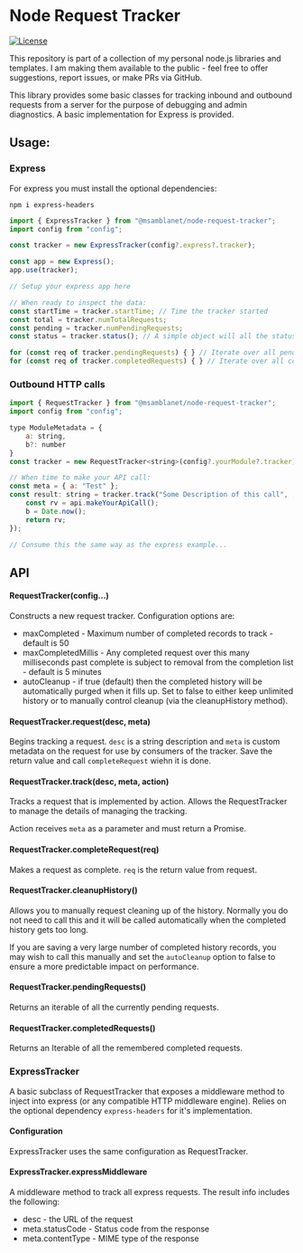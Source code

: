 # Node Request Tracker
[![License](https://img.shields.io/badge/License-Apache%202.0-blue.svg)](https://opensource.org/licenses/Apache-2.0)

This repository is part of a collection of my personal node.js libraries and templates.  I am making them available to the public - feel free to offer suggestions, report issues, or make PRs via GitHub.

This library provides some basic classes for tracking inbound and outbound requests from a server for the purpose of debugging and admin diagnostics.  A basic implementation for Express is provided.

## Usage:

### Express

For express you must install the optional dependencies:

```npm i express-headers```

```javascript
import { ExpressTracker } from "@msamblanet/node-request-tracker";
import config from "config";

const tracker = new ExpressTracker(config?.express?.tracker);

const app = new Express();
app.use(tracker);

// Setup your express app here

// When ready to inspect the data:
const startTime = tracker.startTime; // Time the tracker started
const total = tracker.numTotalRequests;
const pending = tracker.numPendingRequests;
const status = tracker.status(); // A simple object will all the status - suitable for JSON.stringify

for (const req of tracker.pendingRequests) { } // Iterate over all pending requests
for (const req of tracker.completedRequests) { } // Iterate over all completed requests
```

### Outbound HTTP calls

```javascript
import { RequestTracker } from "@msamblanet/node-request-tracker";
import config from "config";

type ModuleMetadata = {
    a: string,
    b?: number
}
const tracker = new RequestTracker<string>(config?.yourModule?.tracker);

// When time to make your API call:
const meta = { a: "Test" };
const result: string = tracker.track("Some Description of this call", , async () => Promise<string>
    const rv = api.makeYourApiCall();
    b = Date.now();
    return rv;
});

// Consume this the same way as the express example...
```

## API

#### RequestTracker(config...)

Constructs a new request tracker.  Configuration options are:

- maxCompleted - Maximum number of completed records to track - default is 50
- maxCompletedMillis - Any completed request over this many milliseconds past complete is subject to removal from the completion list - default is 5 minutes
- autoCleanup - if true (default) then the completed history will be automatically purged when it fills up.  Set to false to either keep unlimited history or to manually control cleanup (via the cleanupHistory method).

#### RequestTracker.request(desc, meta)

Begins tracking a request.  ```desc``` is a string description and ```meta``` is custom metadata on the request for use by consumers of the tracker.  Save the return value and call ```completeRequest``` wiehn it is done.

#### RequestTracker.track(desc, meta, action)

Tracks a request that is implemented by action.  Allows the RequestTracker to manage the details of managing the tracking.

Action receives ```meta``` as a parameter and must return a Promise.

#### RequestTracker.completeRequest(req)

Makes a request as complete.  ```req``` is the return value from request.

#### RequestTracker.cleanupHistory()

Allows you to manually request cleaning up of the history.  Normally you do not need to call this and it will be called automatically when the completed history gets too long.

If you are saving a very large number of completed history records, you may wish to call this manually and set the ```autoCleanup``` option to false to ensure a more predictable impact on performance.

#### RequestTracker.pendingRequests()

Returns an iterable of all the currently pending requests.

#### RequestTracker.completedRequests()

Returns an Iterable of all the remembered completed requests.

### ExpressTracker

A basic subclass of RequestTracker that exposes a middleware method to inject into express (or any compatible HTTP middleware engine).  Relies on the optional dependency ```express-headers``` for it's implementation.

#### Configuration

ExpressTracker uses the same configuration as RequestTracker.

#### ExpressTracker.expressMiddleware

A middleware method to track all express requests.  The result info includes the following:

- desc - the URL of the request
- meta.statusCode - Status code from the response
- meta.contentType - MIME type of the response
